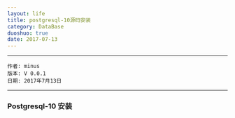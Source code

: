 ```yaml
---
layout: life
title: postgresql-10源码安装
category: DataBase
duoshuo: true
date: 2017-07-13
---
```


******

	作者: minus
	版本: V 0.0.1
	日期: 2017年7月13日

<!-- more -->

*******

### Postgresql-10 安装
